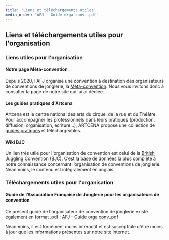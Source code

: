 ```yaml
---
title: 'Liens et téléchargements utiles'
media_order: 'AFJ - Guide orga conv..pdf'
---
```


## Liens et téléchargements utiles pour l'organisation

### Liens utiles pour l'organisation

#### Notre page Méta-convention

Depuis 2020, l'AFJ organise une convention à destination des organisateurs de conventions de jonglerie, la [Méta-convention](/meta-convention). Nous vous invitons donc à consulter la page de notre site qui lui ai dédiée.

#### Les guides pratiques d'Artcena

Artcena est le centre national des arts du cirque, de la rue et du Théâtre. Pour accompagner les professionnels dans leurs pratiques (production, diffusion, organisation, écriture…), ARTCENA propose une collection de [guides pratiques](https://www.artcena.fr/publications/guides-pratiques?target=_blank) et téléchargeables. 

#### Wiki BJC

Un lien très utile pour l'organisation de convention est celui de la [British Juggling Convention (BJC)](http://thebritishjugglingconvention.co.uk/wiki/index.php?title=British_Juggling_Convention_Wiki?target=_blank). C’est la base de données la plus complète à notre connaissance concernant l’organisation de conventions de jonglerie. Néanmoins, le contenu est intégralement en anglais.

### Téléchargements utiles pour l'organisation

#### Guide de l’Association Française de Jonglerie pour les organisateurs de convention

Ce présent guide de l'organisateur de convention de jonglerie existe également en format .pdf : [AFJ - Guide orga conv..pdf](AFJ%20-%20Guide%20orga%20conv..pdf?target=_blank)

Néanmoins, il est forcément moins interactif et est susceptible d'être moins à jour que les informations présentes sur notre site internet.
